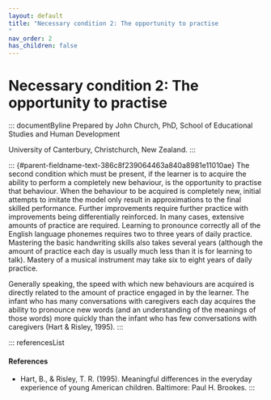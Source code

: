 ```yaml
---
layout: default
title: "Necessary condition 2: The opportunity to practise 
"
nav_order: 2
has_children: false
---
```

# Necessary condition 2: The opportunity to practise 


::: documentByline
Prepared by John Church, PhD, School of Educational Studies and Human
Development

University of Canterbury, Christchurch, New Zealand.
:::

::: {#parent-fieldname-text-386c8f239064463a840a8981e11010ae}
The second condition which must be present, if the learner is to acquire
the ability to perform a completely new behaviour, is the opportunity to
practise that behaviour. When the behaviour to be acquired is completely
new, initial attempts to imitate the model only result in approximations
to the final skilled performance. Further improvements require further
practice with improvements being differentially reinforced. In many
cases, extensive amounts of practice are required. Learning to pronounce
correctly all of the English language phonemes requires two to three
years of daily practice. Mastering the basic handwriting skills also
takes several years (although the amount of practice each day is usually
much less than it is for learning to talk). Mastery of a musical
instrument may take six to eight years of daily practice.

Generally speaking, the speed with which new behaviours are acquired is
directly related to the amount of practice engaged in by the learner.
The infant who has many conversations with caregivers each day acquires
the ability to pronounce new words (and an understanding of the meanings
of those words) more quickly than the infant who has few conversations
with caregivers (Hart & Risley, 1995).
:::

::: referencesList
#### References

-   Hart, B., & Risley, T. R. (1995). Meaningful differences in the
    everyday experience of young American children. Baltimore: Paul H.
    Brookes.
:::
